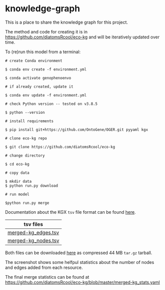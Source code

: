 # knowledge-graph

This is a place to share the knowledge graph for this project.

The method and code for creating it is in https://github.com/diatomsRcool/eco-kg and will be iteratively updated over time.

To (re)run this model from a terminal:

```
# create Conda environment

$ conda env create -f environment.yml

$ conda activate genophenoenvo

# if already created, update it

$ conda env update -f environment.yml

# check Python version -- tested on v3.8.5

$ python --version

# install requirements

$ pip install git+https://github.com/OntoGene/OGER.git pyyaml kgx

# clone eco-kg repo

$ git clone https://github.com/diatomsRcool/eco-kg

# change directory

$ cd eco-kg

# copy data

$ mkdir data
$ python run.py download

# run model

$python run.py merge
```

Documentation about the KGX `tsv` file format can be found [here](https://github.com/biolink/kgx/blob/master/specification/kgx-format.md).

|tsv files|
|-----|
|[merged-kg_edges.tsv](https://data.cyverse.org/dav-anon/iplant/projects/genophenoenvo/kg/merged-kg_edges.tsv)|
|[merged-kg_nodes.tsv](https://data.cyverse.org/dav-anon/iplant/projects/genophenoenvo/kg/merged-kg_nodes.tsv)|

Both files can be downloaded [here](https://www.dropbox.com/s/utavv8n5dxr32vr/merged-kg.tar.gz?dl=0) as compressed 44 MB `tar.gz` tarball. 

The screenshot shows some helfpul statistics about the number of nodes and edges added from each resource.

The final merge statistics can be found at https://github.com/diatomsRcool/eco-kg/blob/master/merged-kg_stats.yaml
